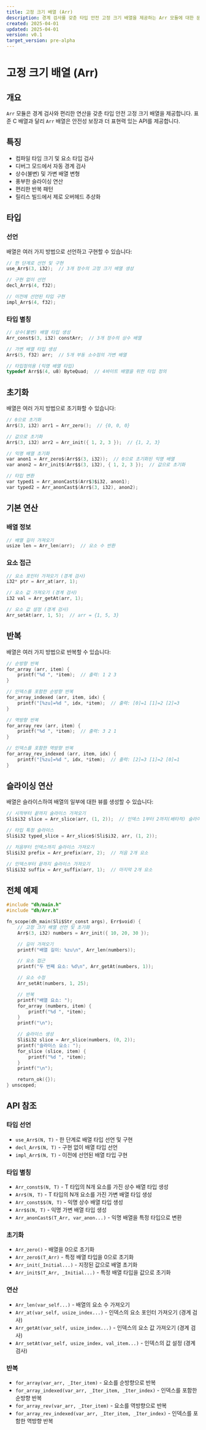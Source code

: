 ```yaml
---
title: 고정 크기 배열 (Arr)
description: 경계 검사를 갖춘 타입 안전 고정 크기 배열을 제공하는 Arr 모듈에 대한 문서
created: 2025-04-01
updated: 2025-04-01
version: v0.1
target_version: pre-alpha
---
```


# 고정 크기 배열 (Arr)

## 개요

`Arr` 모듈은 경계 검사와 편리한 연산을 갖춘 타입 안전 고정 크기 배열을 제공합니다. 표준 C 배열과 달리 `Arr` 배열은 안전성 보장과 더 표현력 있는 API를 제공합니다.

## 특징

- 컴파일 타임 크기 및 요소 타입 검사
- 디버그 모드에서 자동 경계 검사
- 상수(불변) 및 가변 배열 변형
- 풍부한 슬라이싱 연산
- 편리한 반복 패턴
- 릴리스 빌드에서 제로 오버헤드 추상화

## 타입

### 선언

배열은 여러 가지 방법으로 선언하고 구현할 수 있습니다:

```c
// 한 단계로 선언 및 구현
use_Arr$(3, i32);  // 3개 정수의 고정 크기 배열 생성

// 구현 없이 선언
decl_Arr$(4, f32);

// 이전에 선언된 타입 구현
impl_Arr$(4, f32);
```

### 타입 별칭

```c
// 상수(불변) 배열 타입 생성
Arr_const$(3, i32) constArr;  // 3개 정수의 상수 배열

// 가변 배열 타입 생성
Arr$(5, f32) arr;  // 5개 부동 소수점의 가변 배열

// 타입정의용 (익명 배열 타입)
typedef Arr$$(4, u8) ByteQuad;  // 4바이트 배열을 위한 타입 정의
```

## 초기화

배열은 여러 가지 방법으로 초기화할 수 있습니다:

```c
// 0으로 초기화
Arr$(3, i32) arr1 = Arr_zero();  // {0, 0, 0}

// 값으로 초기화
Arr$(3, i32) arr2 = Arr_init({ 1, 2, 3 });  // {1, 2, 3}

// 익명 배열 초기화
var anon1 = Arr_zero$(Arr$$(3, i32));  // 0으로 초기화된 익명 배열
var anon2 = Arr_init$(Arr$$(3, i32), { 1, 2, 3 });  // 값으로 초기화

// 타입 변환
var typed1 = Arr_anonCast$(Arr$3$i32, anon1);
var typed2 = Arr_anonCast$(Arr$(3, i32), anon2);
```

## 기본 연산

### 배열 정보

```c
// 배열 길이 가져오기
usize len = Arr_len(arr);  // 요소 수 반환
```

### 요소 접근

```c
// 요소 포인터 가져오기 (경계 검사)
i32* ptr = Arr_at(arr, 1);

// 요소 값 가져오기 (경계 검사)
i32 val = Arr_getAt(arr, 1);

// 요소 값 설정 (경계 검사)
Arr_setAt(arr, 1, 5);  // arr = {1, 5, 3}
```

## 반복

배열은 여러 가지 방법으로 반복할 수 있습니다:

```c
// 순방향 반복
for_array (arr, item) {
    printf("%d ", *item);  // 출력: 1 2 3
}

// 인덱스를 포함한 순방향 반복
for_array_indexed (arr, item, idx) {
    printf("[%zu]=%d ", idx, *item);  // 출력: [0]=1 [1]=2 [2]=3
}

// 역방향 반복
for_array_rev (arr, item) {
    printf("%d ", *item);  // 출력: 3 2 1
}

// 인덱스를 포함한 역방향 반복
for_array_rev_indexed (arr, item, idx) {
    printf("[%zu]=%d ", idx, *item);  // 출력: [2]=3 [1]=2 [0]=1
}
```

## 슬라이싱 연산

배열은 슬라이스하여 배열의 일부에 대한 뷰를 생성할 수 있습니다:

```c
// 시작부터 끝까지 슬라이스 가져오기
Sli$i32 slice = Arr_slice(arr, (1, 2));  // 인덱스 1부터 2까지(배타적) 슬라이스

// 타입 특정 슬라이스
Sli$i32 typed_slice = Arr_slice$(Sli$i32, arr, (1, 2));

// 처음부터 인덱스까지 슬라이스 가져오기
Sli$i32 prefix = Arr_prefix(arr, 2);  // 처음 2개 요소

// 인덱스부터 끝까지 슬라이스 가져오기
Sli$i32 suffix = Arr_suffix(arr, 1);  // 마지막 2개 요소
```

## 전체 예제

```c
#include "dh/main.h"
#include "dh/Arr.h"

fn_scope(dh_main(Sli$Str_const args), Err$void) {
    // 고정 크기 배열 선언 및 초기화
    Arr$(3, i32) numbers = Arr_init({ 10, 20, 30 });

    // 길이 가져오기
    printf("배열 길이: %zu\n", Arr_len(numbers));

    // 요소 접근
    printf("두 번째 요소: %d\n", Arr_getAt(numbers, 1));

    // 요소 수정
    Arr_setAt(numbers, 1, 25);

    // 반복
    printf("배열 요소: ");
    for_array (numbers, item) {
        printf("%d ", *item);
    }
    printf("\n");

    // 슬라이스 생성
    Sli$i32 slice = Arr_slice(numbers, (0, 2));
    printf("슬라이스 요소: ");
    for_slice (slice, item) {
        printf("%d ", *item);
    }
    printf("\n");

    return_ok({});
} unscoped;
```

## API 참조

### 타입 선언

- `use_Arr$(N, T)` - 한 단계로 배열 타입 선언 및 구현
- `decl_Arr$(N, T)` - 구현 없이 배열 타입 선언
- `impl_Arr$(N, T)` - 이전에 선언된 배열 타입 구현

### 타입 별칭

- `Arr_const$(N, T)` - T 타입의 N개 요소를 가진 상수 배열 타입 생성
- `Arr$(N, T)` - T 타입의 N개 요소를 가진 가변 배열 타입 생성
- `Arr_const$$(N, T)` - 익명 상수 배열 타입 생성
- `Arr$$(N, T)` - 익명 가변 배열 타입 생성
- `Arr_anonCast$(T_Arr, var_anon...)` - 익명 배열을 특정 타입으로 변환

### 초기화

- `Arr_zero()` - 배열을 0으로 초기화
- `Arr_zero$(T_Arr)` - 특정 배열 타입을 0으로 초기화
- `Arr_init(_Initial...)` - 지정된 값으로 배열 초기화
- `Arr_init$(T_Arr, _Initial...)` - 특정 배열 타입을 값으로 초기화

### 연산

- `Arr_len(var_self...)` - 배열의 요소 수 가져오기
- `Arr_at(var_self, usize_index...)` - 인덱스의 요소 포인터 가져오기 (경계 검사)
- `Arr_getAt(var_self, usize_index...)` - 인덱스의 요소 값 가져오기 (경계 검사)
- `Arr_setAt(var_self, usize_index, val_item...)` - 인덱스의 값 설정 (경계 검사)

### 반복

- `for_array(var_arr, _Iter_item)` - 요소를 순방향으로 반복
- `for_array_indexed(var_arr, _Iter_item, _Iter_index)` - 인덱스를 포함한 순방향 반복
- `for_array_rev(var_arr, _Iter_item)` - 요소를 역방향으로 반복
- `for_array_rev_indexed(var_arr, _Iter_item, _Iter_index)` - 인덱스를 포함한 역방향 반복
